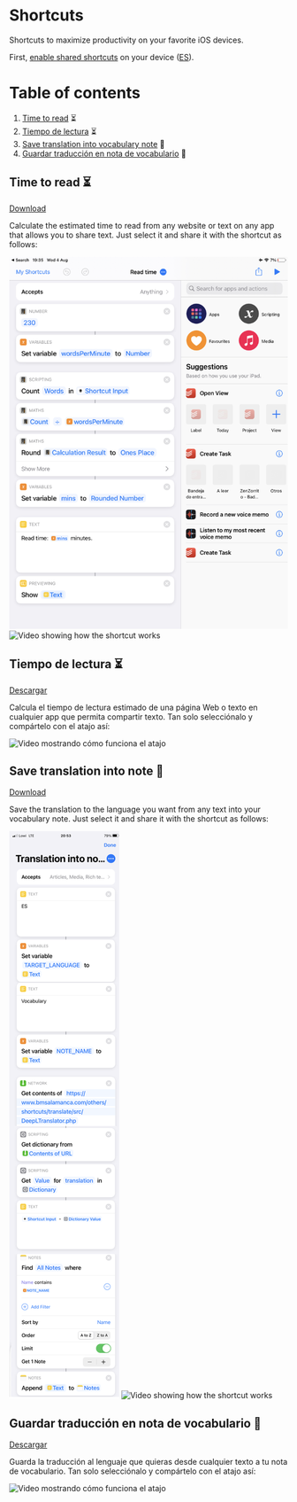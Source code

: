 # Shortcuts
Shortcuts to maximize productivity on your favorite iOS devices.

First, [enable shared shortcuts](https://support.apple.com/guide/shortcuts/enable-shared-shortcuts-apdfeb05586f/4.0/ios/14.0) on your device ([ES](https://support.apple.com/es-es/guide/shortcuts/apdfeb05586f/4.0/ios/14.0)).

# Table of contents

1. [Time to read](#time_to_read) ⏳
2. [Tiempo de lectura](#tiempo_de_lectura) ⏳
3. [Save translation into vocabulary note](#translation_to_note) 📝
4. [Guardar traducción en nota de vocabulario](#traduccion_a_nota) 📝

<a name="time_to_read"></a>
## Time to read ⏳
[Download](https://github.com/mvarona/shortcuts/blob/main/Read%20time.shortcut?raw=true)

Calculate the estimated time to read from any website or text on any app that allows you to share text. Just select it and share it with the shortcut as follows:

![Image showing how the shortcut works](time_to_read.jpg)
![Video showing how the shortcut works](time_to_read.gif)


<a name="tiempo_de_lectura"></a>
## Tiempo de lectura ⏳
[Descargar](https://github.com/mvarona/shortcuts/blob/main/Tiempo%20de%20lectura.shortcut?raw=true)

Calcula el tiempo de lectura estimado de una página Web o texto en cualquier app que permita compartir texto. Tan solo selecciónalo y compártelo con el atajo así:

![Video mostrando cómo funciona el atajo](time_to_read.gif)


<a name="translation_to_note"></a>
## Save translation into note 📝
[Download](https://www.icloud.com/shortcuts/84e7665b80d54da0bd572b67a1b3472e)

Save the translation to the language you want from any text into your vocabulary note. Just select it and share it with the shortcut as follows:

![Image showing how the shortcut works](translation_to_note.png)
![Video showing how the shortcut works](translation_to_note.gif)


<a name="traduccion_a_nota"></a>
## Guardar traducción en nota de vocabulario 📝
[Descargar](https://www.icloud.com/shortcuts/a60076f284ab4ca4a06255fc006552d3)

Guarda la traducción al lenguaje que quieras desde cualquier texto a tu nota de vocabulario. Tan solo selecciónalo y compártelo con el atajo así:

![Video mostrando cómo funciona el atajo](translation_to_note.gif)
